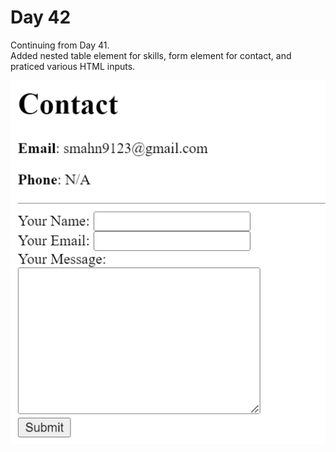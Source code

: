 # Day 42

Continuing from Day 41.<br>
Added nested table element for skills, form element for contact, and praticed various HTML inputs.<br>

![contact](contact.PNG)
